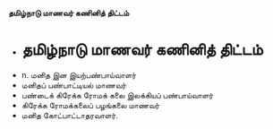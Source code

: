 **தமிழ்நாடு மாணவர் கணினித் திட்டம்**
- # தமிழ்நாடு மாணவர் கணினித் திட்டம்
- n. மனித இன இயற்பண்பாய்வாளர்
- மனிதப் பண்பாட்டியல் மாணவர்
- பண்டைக் கிரேக்க ரோமக் கலை இலக்கியப் பண்பாய்வாளர்
- கிரேக்க ரோமக்கலைப் பழங்கலை மாணவர்
- மனித கோட்பாட்டாதரவாளர்.


